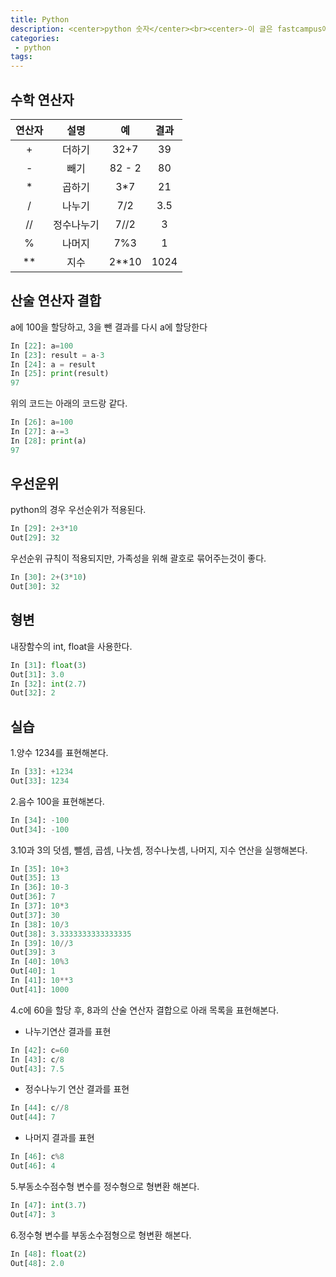 ```yaml
---
title: Python
description: <center>python 숫자</center><br><center>-이 글은 fastcampus에서의 수강 후 쓴 글 입니다.-<center>
categories:
 - python
tags:
---
```


## 수학 연산자

|   연산자   |      설명      |   예   |  결과
|:----------:|:-------------:|:------:|:-----:
| + |  더하기 | 32+7 |   39   
| - |    빼기   |   82 - 2 | 80
| * | 곱하기 |    3*7 |  21  
| / | 나누기 |    7/2 |  3.5  
| // | 정수나누기 |    7//2 |  3  
| % | 나머지 |    7%3 |  1  
| ** | 지수 |    2**10 |  1024  

## 산술 연산자 결합

a에 100을 할당하고, 3을 뺀 결과를 다시 a에 할당한다
```python
In [22]: a=100
In [23]: result = a-3
In [24]: a = result
In [25]: print(result)
97
```
위의 코드는 아래의 코드랑 같다.
```python
In [26]: a=100
In [27]: a-=3
In [28]: print(a)
97
```

## 우선운위
python의 경우 우선순위가 적용된다.
```python
In [29]: 2+3*10
Out[29]: 32
```
우선순위 규칙이 적용되지만, 가족성을 위해 괄호로 묶어주는것이 좋다.
```python
In [30]: 2+(3*10)
Out[30]: 32
```

## 형변
내장함수의 int, float을 사용한다.
```python
In [31]: float(3)
Out[31]: 3.0
In [32]: int(2.7)
Out[32]: 2
```

## 실습
1.양수 1234를 표현해본다.
```python
In [33]: +1234
Out[33]: 1234
```
2.음수 100을 표현해본다.
```python
In [34]: -100
Out[34]: -100
```
3.10과 3의 덧셈, 뺄셈, 곱셈, 나눗셈, 정수나눗셈, 나머지, 지수 연산을 실행해본다.
```python
In [35]: 10+3
Out[35]: 13
In [36]: 10-3
Out[36]: 7
In [37]: 10*3
Out[37]: 30
In [38]: 10/3
Out[38]: 3.3333333333333335
In [39]: 10//3
Out[39]: 3
In [40]: 10%3
Out[40]: 1
In [41]: 10**3
Out[41]: 1000
```
4.c에 60을 할당 후, 8과의 산술 연산자 결합으로 아래 목록을 표현해본다.
  * 나누기연산 결과를 표현
  ```python
  In [42]: c=60
  In [43]: c/8
  Out[43]: 7.5
  ```
  * 정수나누기 연산 결과를 표현
  ```python
  In [44]: c//8
  Out[44]: 7
  ```
  * 나머지 결과를 표현
  ```python
  In [46]: c%8
  Out[46]: 4
  ```
  
5.부동소수점수형 변수를 정수형으로 형변환 해본다.
```python
In [47]: int(3.7)
Out[47]: 3
```
6.정수형 변수를 부동소수점형으로 형변환 해본다.
```python
In [48]: float(2)
Out[48]: 2.0
```

